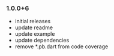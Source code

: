 ### 1.0.0+6
- initial releases
- update readme
- update example
- update dependencies
- remove *.pb.dart from code coverage